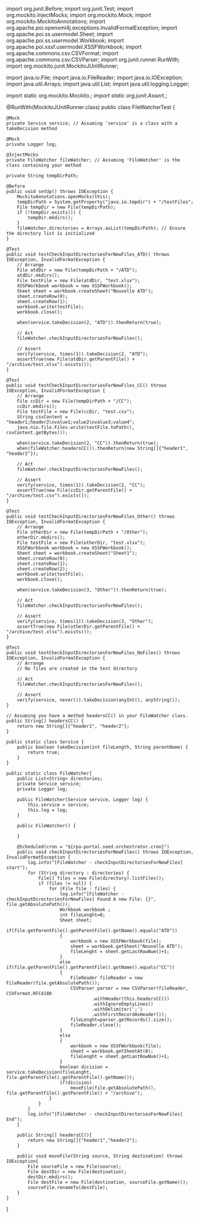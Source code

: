 import org.junit.Before;
import org.junit.Test;
import org.mockito.InjectMocks;
import org.mockito.Mock;
import org.mockito.MockitoAnnotations;
import org.apache.poi.openxml4j.exceptions.InvalidFormatException;
import org.apache.poi.ss.usermodel.Sheet;
import org.apache.poi.ss.usermodel.Workbook;
import org.apache.poi.xssf.usermodel.XSSFWorkbook;
import org.apache.commons.csv.CSVFormat;
import org.apache.commons.csv.CSVParser;
import org.junit.runner.RunWith;
import org.mockito.junit.MockitoJUnitRunner;

import java.io.File;
import java.io.FileReader;
import java.io.IOException;
import java.util.Arrays;
import java.util.List;
import java.util.logging.Logger;

import static org.mockito.Mockito.*;
import static org.junit.Assert.*;

@RunWith(MockitoJUnitRunner.class)
public class FileWatcherTest {

    @Mock
    private Service service; // Assuming 'service' is a class with a takeDecision method

    @Mock
    private Logger log;

    @InjectMocks
    private FileWatcher fileWatcher; // Assuming 'FileWatcher' is the class containing your method

    private String tempDirPath;

    @Before
    public void setUp() throws IOException {
        MockitoAnnotations.openMocks(this);
        tempDirPath = System.getProperty("java.io.tmpdir") + "/testFiles";
        File tempDir = new File(tempDirPath);
        if (!tempDir.exists()) {
            tempDir.mkdirs();
        }
        fileWatcher.directories = Arrays.asList(tempDirPath); // Ensure the directory list is initialized
    }

    @Test
    public void testCheckInputDirectoriesForNewFiles_ATD() throws IOException, InvalidFormatException {
        // Arrange
        File atdDir = new File(tempDirPath + "/ATD");
        atdDir.mkdirs();
        File testFile = new File(atdDir, "test.xlsx");
        XSSFWorkbook workbook = new XSSFWorkbook();
        Sheet sheet = workbook.createSheet("Nouvelle ATD");
        sheet.createRow(0);
        sheet.createRow(1);
        workbook.write(testFile);
        workbook.close();

        when(service.takeDecision(2, "ATD")).thenReturn(true);

        // Act
        fileWatcher.checkInputDirectoriesForNewFiles();

        // Assert
        verify(service, times(1)).takeDecision(2, "ATD");
        assertTrue(new File(atdDir.getParentFile() + "/archive/test.xlsx").exists());
    }

    @Test
    public void testCheckInputDirectoriesForNewFiles_CC() throws IOException, InvalidFormatException {
        // Arrange
        File ccDir = new File(tempDirPath + "/CC");
        ccDir.mkdirs();
        File testFile = new File(ccDir, "test.csv");
        String csvContent = "header1;header2\nvalue1;value2\nvalue3;value4";
        java.nio.file.Files.write(testFile.toPath(), csvContent.getBytes());

        when(service.takeDecision(2, "CC")).thenReturn(true);
        when(fileWatcher.headersCC()).thenReturn(new String[]{"header1", "header2"});

        // Act
        fileWatcher.checkInputDirectoriesForNewFiles();

        // Assert
        verify(service, times(1)).takeDecision(2, "CC");
        assertTrue(new File(ccDir.getParentFile() + "/archive/test.csv").exists());
    }

    @Test
    public void testCheckInputDirectoriesForNewFiles_Other() throws IOException, InvalidFormatException {
        // Arrange
        File otherDir = new File(tempDirPath + "/Other");
        otherDir.mkdirs();
        File testFile = new File(otherDir, "test.xlsx");
        XSSFWorkbook workbook = new XSSFWorkbook();
        Sheet sheet = workbook.createSheet("Sheet1");
        sheet.createRow(0);
        sheet.createRow(1);
        sheet.createRow(2);
        workbook.write(testFile);
        workbook.close();

        when(service.takeDecision(3, "Other")).thenReturn(true);

        // Act
        fileWatcher.checkInputDirectoriesForNewFiles();

        // Assert
        verify(service, times(1)).takeDecision(3, "Other");
        assertTrue(new File(otherDir.getParentFile() + "/archive/test.xlsx").exists());
    }

    @Test
    public void testCheckInputDirectoriesForNewFiles_NoFiles() throws IOException, InvalidFormatException {
        // Arrange
        // No files are created in the test directory

        // Act
        fileWatcher.checkInputDirectoriesForNewFiles();

        // Assert
        verify(service, never()).takeDecision(anyInt(), anyString());
    }

    // Assuming you have a method headersCC() in your FileWatcher class.
    public String[] headersCC() {
        return new String[]{"header1", "header2"};
    }

    public static class Service {
        public boolean takeDecision(int fileLength, String parentName) {
            return true;
        }
    }

    public static class FileWatcher{
        public List<String> directories;
        private Service service;
        private Logger log;

        public FileWatcher(Service service, Logger log) {
            this.service = service;
            this.log = log;
        }

        public FileWatcher() {

        }

        @Scheduled(cron = "${rpa-portal.seed.orchestrator.cron}")
        public void checkInputDirectoriesForNewFiles() throws IOException, InvalidFormatException {
            log.info("[FileWatcher - checkInputDirectoriesForNewFiles] start");
            for (String directory : directories) {
                File[] files = new File(directory).listFiles();
                if (files != null) {
                    for (File file : files) {
                        log.info("[FileWatcher - checkInputDirectoriesForNewFiles] Found A new File: {}", file.getAbsolutePath());
                        Workbook workbook ;
                        int fileLenght=0;
                        Sheet sheet;
                        if(file.getParentFile().getParentFile().getName().equals("ATD"))
                        {
                            workbook = new XSSFWorkbook(file);
                            sheet = workbook.getSheet("Nouvelle ATD");
                            fileLenght = sheet.getLastRowNum()+1;
                        }
                        else if(file.getParentFile().getParentFile().getName().equals("CC"))
                        {
                            FileReader fileReader = new FileReader(file.getAbsolutePath());
                            CSVParser parser = new CSVParser(fileReader, CSVFormat.RFC4180
                                    .withHeader(this.headersCC())
                                    .withIgnoreEmptyLines()
                                    .withDelimiter(';')
                                    .withFirstRecordAsHeader());
                            fileLenght=parser.getRecords().size();
                            fileReader.close();
                        }
                        else
                        {
                            workbook = new XSSFWorkbook(file);
                            sheet = workbook.getSheetAt(0);
                            fileLenght = sheet.getLastRowNum()+1;
                        }
                        boolean dicision = service.takeDecision(fileLenght, file.getParentFile().getParentFile().getName());
                        if(dicision)
                            moveFile(file.getAbsolutePath(), file.getParentFile().getParentFile() + "/archive");
                    }
                }
            }
            log.info("[FileWatcher - checkInputDirectoriesForNewFiles] End");
        }

        public String[] headersCC(){
            return new String[]{"header1","header2"};
        }

        public void moveFile(String source, String destination) throws IOException{
            File sourceFile = new File(source);
            File destDir = new File(destination);
            destDir.mkdirs();
            File destFile = new File(destination, sourceFile.getName());
            sourceFile.renameTo(destFile);
        }
    }
}
